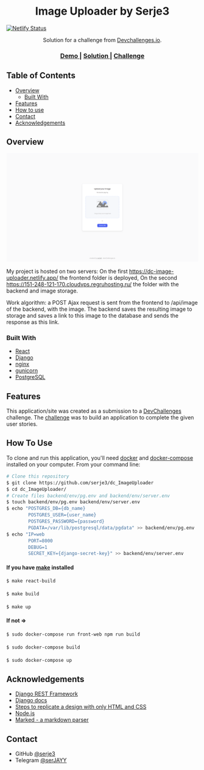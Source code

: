 <!-- Please update value in the {}  -->

<h1 align="center">Image Uploader by Serje3</h1>

[![Netlify Status](https://api.netlify.com/api/v1/badges/e8fc5712-82ca-4d49-8f86-f96422585afb/deploy-status)](https://app.netlify.com/sites/image-uploader-5bd5e3/deploys)


<div align="center">
   Solution for a challenge from  <a href="http://devchallenges.io" target="_blank">Devchallenges.io</a>.
</div>

<div align="center">
  <h3>
    <a href="https://github.com/serje3/dc_ImageUploader/tree/master/demo/screenshots">
      Demo
    </a>
    <span> | </span>
    <a href="https://dc-image-uploader.netlify.app/">
      Solution
    </a>
    <span> | </span>
    <a href="https://devchallenges.io/challenges/O2iGT9yBd6xZBrOcVirx">
      Challenge
    </a>
  </h3>
</div>

<!-- TABLE OF CONTENTS -->

## Table of Contents

- [Overview](#overview)
  - [Built With](#built-with)
- [Features](#features)
- [How to use](#how-to-use)
- [Contact](#contact)
- [Acknowledgements](#acknowledgements)

<!-- OVERVIEW -->

## Overview

![screenshot](https://raw.githubusercontent.com/serje3/dc_ImageUploader/master/demo/img/screenshot.png)

My project is hosted on two servers:
On the first https://dc-image-uploader.netlify.app/ the frontend folder is deployed, 
On the second https://151-248-121-170.cloudvps.regruhosting.ru/ the folder with the backend and image storage.

Work algorithm: a POST Ajax request is sent from the frontend to /api/image of the backend, with the image. The backend saves the resulting image to storage and saves a link to this image to the database and sends the response as this link.

### Built With

<!-- This section should list any major frameworks that you built your project using. Here are a few examples.-->

- [React](https://reactjs.org/)
- [Django](https://www.djangoproject.com/)
- [nginx](https://nginx.org/ru/)
- [gunicorn](https://gunicorn.org/)
- [PostgreSQL](https://www.postgresql.org/)

## Features

<!-- List the features of your application or follow the template. Don't share the figma file here :) -->

This application/site was created as a submission to a [DevChallenges](https://devchallenges.io/challenges) challenge. The [challenge](https://devchallenges.io/challenges/O2iGT9yBd6xZBrOcVirx) was to build an application to complete the given user stories.

## How To Use

<!-- Example: -->

To clone and run this application, you'll need [docker](https://docs.docker.com/engine/install/) and [docker-compose](https://docs.docker.com/compose/install/) installed on your computer. From your command line:

```bash
# Clone this repository
$ git clone https://github.com/serje3/dc_ImageUploader
$ cd dc_ImageUploader/
# Create files backend/env/pg.env and backend/env/server.env 
$ touch backend/env/pg.env backend/env/server.env
$ echo "POSTGRES_DB={db_name} 
        POSTGRES_USER={user_name}
        POSTGRES_PASSWORD={password}
        PGDATA=/var/lib/postgresql/data/pgdata" >> backend/env/pg.env
$ echo "IP=web
        PORT=8000
        DEBUG=1
        SECRET_KEY={django-secret-key}" >> backend/env/server.env
```

#### If you have [make](https://www.gnu.org/software/make/) installed
```bash
$ make react-build

$ make build

$ make up
```
#### If not =>
```bash
$ sudo docker-compose run front-web npm run build

$ sudo docker-compose build

$ sudo docker-compose up
```

## Acknowledgements

<!-- This section should list any articles or add-ons/plugins that helps you to complete the project. This is optional but it will help you in the future. For example -->

- [Django REST Framework](https://www.django-rest-framework.org/)
- [Django docs](https://docs.djangoproject.com/en/3.2/)
- [Steps to replicate a design with only HTML and CSS](https://devchallenges-blogs.web.app/how-to-replicate-design/)
- [Node.js](https://nodejs.org/)
- [Marked - a markdown parser](https://github.com/chjj/marked)

## Contact

- GitHub [@serje3](https://github.com/serje3)
- Telegram [@serJAYY](https://telegram.org)
